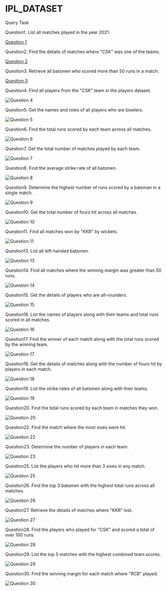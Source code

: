 # IPL_DATASET

















Query Task

 Question1. List all matches played in the year 2021.
 
[Question 1](https://github.com/user-attachments/assets/595700f8-0f7d-45ce-b76a-57b6271329a6)

Question2. Find the details of matches where "CSK" was one of the teams.

[Question 2](https://github.com/user-attachments/assets/06d3da7f-981e-4c52-8bb0-a363e22fd145)


Question3. Retrieve all batsmen who scored more than 50 runs in a match.

[Question 3](https://github.com/user-attachments/assets/511238b3-3dc6-4db4-b418-32b94fe2bb52)

Question4. Find all players from the "CSK" team in the players dataset.

![Question 4](https://github.com/user-attachments/assets/171a8598-9b73-438d-b9a2-93abbe5f4706)

Question5. Get the names and roles of all players who are bowlers.

![Question 5](https://github.com/user-attachments/assets/d0d55f53-7753-48bc-b02a-4d08c9850d8a)

Question6. Find the total runs scored by each team across all matches.

![Question 6](https://github.com/user-attachments/assets/ac3283fb-a079-476b-96e2-c6866b7d9d87)

Question7. Get the total number of matches played by each team.

![Question 7](https://github.com/user-attachments/assets/1789cf96-163e-4b71-8650-d4808e82cb11)

Question8. Find the average strike rate of all batsmen.

![Question 8](https://github.com/user-attachments/assets/92e574af-6fe5-4b1f-b22c-d31b5b9052ac)

Question9. Determine the highest number of runs scored by a batsman in a single match.

![Question 9](https://github.com/user-attachments/assets/c90ccf47-6cd2-4dc2-b15e-63a6e28c0ce0)

Question10. Get the total number of fours hit across all matches.

![Question 10](https://github.com/user-attachments/assets/3ae88087-e195-4470-8f25-b793dbae1a4a)

Question11. Find all matches won by "KKR" by wickets.

![Question 11](https://github.com/user-attachments/assets/1e8704a8-0da3-42d3-9fea-d1b8b2518202)


Question13. List all left-handed batsmen.

![Question 13](https://github.com/user-attachments/assets/3124afca-d0de-4378-9923-82c2d6cd177b)

Question14. Find all matches where the winning margin was greater than 50 runs.

![Question 14](https://github.com/user-attachments/assets/a292c46c-a46f-4285-b963-5a8e61dc1b55)

Question15. Get the details of players who are all-rounders.

![Question 15](https://github.com/user-attachments/assets/ec625924-d3e6-4787-90e8-bc409692f0bd)


Question16. List the names of players along with their teams and total runs scored in all matches.

![Question 16](https://github.com/user-attachments/assets/b81cb145-8ec5-4086-82e8-ef0a96588ba2)


Question17. Find the winner of each match along with the total runs scored by the winning team.

![Question 17](https://github.com/user-attachments/assets/3d1d328a-9e25-4e7e-8d4f-68b48f67fe09)

Question18. Get the details of matches along with the number of fours hit by players in each match.

![Question 18](https://github.com/user-attachments/assets/34178216-89c1-47f8-a792-460623bc8967)

Question19. List the strike rates of all batsmen along with their teams.

![Question 19](https://github.com/user-attachments/assets/136727dc-6369-48b8-abc5-4272996e3d51)

Question20. Find the total runs scored by each team in matches they won.

![Question 20](https://github.com/user-attachments/assets/6f062777-59a3-4b6e-b3db-9f5b679c12d9)


Question22. Find the match where the most sixes were hit.

![Question 22](https://github.com/user-attachments/assets/a02dd445-0967-474b-9c1d-62c3c614747e)


Question23. Determine the number of players in each team.

![Question 23](https://github.com/user-attachments/assets/f07f9479-f84f-4923-9a94-9af477d7d3e4)


Question25. List the players who hit more than 3 sixes in any match.

![Question 25](https://github.com/user-attachments/assets/1790629f-276a-4a47-a0cc-aa5a340f0aef)


Question26. Find the top 3 batsmen with the highest total runs across all matches.

![Question 26](https://github.com/user-attachments/assets/970a4f8e-b088-4b4b-8612-87d43d23ff89)


Question27. Retrieve the details of matches where "KKR" lost.

![Question 27](https://github.com/user-attachments/assets/cd31885c-cd0c-4e70-a2f2-4768fb8f68f0)


Question28. Find the players who played for "CSK" and scored a total of over 100 runs.

![Question 28](https://github.com/user-attachments/assets/11d041eb-196c-4ad2-b2ba-9337346d7402)


Question29. List the top 5 matches with the highest combined team scores.

![Question 29](https://github.com/user-attachments/assets/7317b2b9-5651-4dcb-84bb-22d847a8d778)


Question30. Find the winning margin for each match where "RCB" played.

![Question 30](https://github.com/user-attachments/assets/e4f7a67d-b290-4350-8715-2b09f5929fb7)
